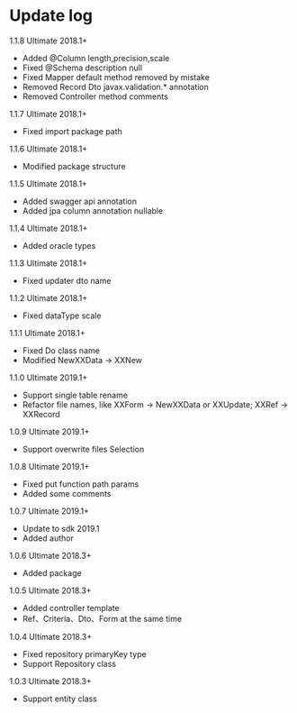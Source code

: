 # Update log
1.1.8 Ultimate 2018.1+
* Added @Column length,precision,scale
* Fixed @Schema description null
* Fixed Mapper default method removed by mistake
* Removed Record Dto javax.validation.* annotation
* Removed Controller method comments

1.1.7 Ultimate 2018.1+
* Fixed import package path

1.1.6 Ultimate 2018.1+
* Modified package structure

1.1.5 Ultimate 2018.1+
* Added swagger api annotation
* Added jpa column annotation nullable

1.1.4 Ultimate 2018.1+
* Added oracle types

1.1.3 Ultimate 2018.1+
* Fixed updater dto name

1.1.2 Ultimate 2018.1+
* Fixed dataType scale

1.1.1 Ultimate 2018.1+
* Fixed Do class name
* Modified NewXXData -> XXNew

1.1.0 Ultimate 2019.1+
* Support single table rename
* Refactor file names, like XXForm -> NewXXData or XXUpdate; XXRef -> XXRecord

1.0.9 Ultimate 2019.1+
* Support overwrite files Selection 

1.0.8 Ultimate 2019.1+
* Fixed put function path params
* Added some comments
  
1.0.7 Ultimate 2019.1+
* Update to sdk 2019.1
* Added author

1.0.6 Ultimate 2018.3+
* Added package

1.0.5 Ultimate 2018.3+
* Added controller template
* Ref、Criteria、Dto、Form at the same time
  
1.0.4 Ultimate 2018.3+
* Fixed repository primaryKey type
* Support Repository class

1.0.3 Ultimate 2018.3+
* Support entity class